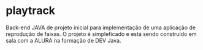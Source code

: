 # playtrack
Back-end JAVA de projeto inicial para implementação de uma aplicação de reprodução de faixas. O projeto é simpleficado e está sendo construído em sala com a ALURA na formação de DEV Java.
